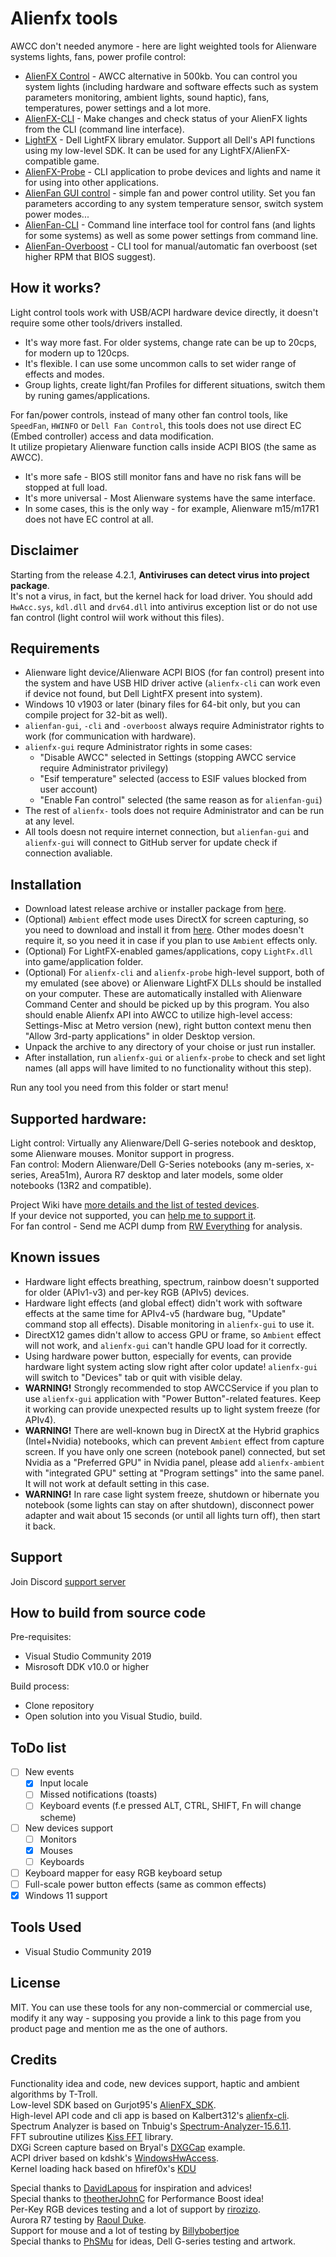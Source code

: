 # Alienfx tools
AWCC don't needed anymore - here are light weighted tools for Alienware systems lights, fans, power profile control:
- [AlienFX Control](/Doc/alienfx-gui.md) - AWCC alternative in 500kb. You can control you system lights (including hardware and software effects such as system parameters monitoring, ambient lights, sound haptic), fans, temperatures, power settings and a lot more.
- [AlienFX-CLI](/Doc/alienfx-cli.md) - Make changes and check status of your AlienFX lights from the CLI (command line interface).
- [LightFX](/Doc/LightFX.md) - Dell LightFX library emulator. Support all Dell's API functions using my low-level SDK. It can be used for any LightFX/AlienFX-compatible game.
- [AlienFX-Probe](/Doc/alienfx-probe.md) - CLI application to probe devices and lights and name it for using into other applications.
- [AlienFan GUI control](/Doc/alienfan-gui.md) - simple fan and power control utility. Set you fan parameters according to any system temperature sensor, switch system power modes...
- [AlienFan-CLI](/Doc/alienfan-cli.md) - Command line interface tool for control fans (and lights for some systems) as well as some power settings from command line.
- [AlienFan-Overboost](/Doc/alienfan-overboost.md) - CLI tool for manual/automatic fan overboost (set higher RPM that BIOS suggest).  

## How it works?

Light control tools work with USB/ACPI hardware device directly, it doesn't require some other tools/drivers installed.
- It's way more fast. For older systems, change rate can be up to 20cps, for modern up to 120cps.
- It's flexible. I can use some uncommon calls to set wider range of effects and modes.
- Group lights, create light/fan Profiles for different situations, switch them by runing games/applications.

For fan/power controls, instead of many other fan control tools, like `SpeedFan`, `HWINFO` or `Dell Fan Control`, this tools does not use direct EC (Embed controller) access and data modification.  
It utilize propietary Alienware function calls inside ACPI BIOS (the same as AWCC).
- It's more safe - BIOS still monitor fans and have no risk fans will be stopped at full load.
- It's more universal - Most Alienware systems have the same interface.
- In some cases, this is the only way - for example, Alienware m15/m17R1 does not have EC control at all.


## Disclaimer
Starting from the release 4.2.1, **Antiviruses can detect virus into project package**.  
It's not a virus, in fact, but the kernel hack for load driver. You should add `HwAcc.sys`, `kdl.dll` and `drv64.dll` into antivirus exception list or do not use fan control (light control wiil work without this files).

## Requirements
- Alienware light device/Alienware ACPI BIOS (for fan control) present into the system and have USB HID driver active (`alienfx-cli` can work even if device not found, but Dell LightFX present into system).
- Windows 10 v1903 or later (binary files for 64-bit only, but you can compile project for 32-bit as well).
- `alienfan-gui`, `-cli` and `-overboost` always require Administrator rights to work (for communication with hardware).
- `alienfx-gui` requre Administrator rights in some cases:
  - "Disable AWCC" selected in Settings (stopping AWCC service require Administrator privilegy)
  - "Esif temperature" selected (access to ESIF values blocked from user account)
  - "Enable Fan control" selected (the same reason as for `alienfan-gui`)
- The rest of `alienfx-` tools does not require Administrator and can be run at any level.
- All tools doesn not require internet connection, but `alienfan-gui` and `alienfx-gui` will connect to GitHub server for update check if connection avaliable.

## Installation
- Download latest release archive or installer package from [here](https://github.com/T-Troll/alienfx-tools/releases).  
- (Optional) `Ambient` effect mode uses DirectX for screen capturing, so you need to download and install it from [here](https://www.microsoft.com/en-us/download/details.aspx?id=35). Other modes doesn't require it, so you need it in case if you plan to use `Ambient` effects only.
- (Optional) For LightFX-enabled games/applications, copy `LightFx.dll` into game/application folder.
- (Optional) For `alienfx-cli` and `alienfx-probe` high-level support, both of my emulated (see above) or Alienware LightFX DLLs should be installed on your computer. These are automatically installed with Alienware Command Center and should be picked up by this program. You also should enable Alienfx API into AWCC to utilize high-level access: Settings-Misc at Metro version (new), right button context menu then "Allow 3rd-party applications" in older Desktop version. 
- Unpack the archive to any directory of your choise or just run installer.  
- After installation, run `alienfx-gui` or `alienfx-probe` to check and set light names (all apps will have limited to no functionality without this step).  

Run any tool you need from this folder or start menu!

## Supported hardware:

Light control: Virtually any Alienware/Dell G-series notebook and desktop, some Alienware mouses. Monitor support in progress.  
Fan control: Modern Alienware/Dell G-Series notebooks (any m-series, x-series, Area51m), Aurora R7 desktop and later models, some older notebooks (13R2 and compatible).

Project Wiki have [more details and the list of tested devices](https://github.com/T-Troll/alienfx-tools/wiki/Supported-and-tested-devices-list).  
If your device not supported, you can [help me to support it](https://github.com/T-Troll/alienfx-tools/wiki/How-to-collect-data-for-the-new-light-device).  
For fan control - Send me ACPI dump from [RW Everything](http://rweverything.com/) for analysis.

## Known issues
- Hardware light effects breathing, spectrum, rainbow doesn't supported for older (APIv1-v3) and per-key RGB (APIv5) devices.
- Hardware light effects (and global effect) didn't work with software effects at the same time for APIv4-v5 (hardware bug, "Update" command stop all effects). Disable monitoring in `alienfx-gui` to use it.
- DirectX12 games didn't allow to access GPU or frame, so `Ambient` effect will not work, and `alienfx-gui` can't handle GPU load for it correctly.
- Using hardware power button, especially for events, can provide hardware light system acting slow right after color update! `alienfx-gui` will switch to "Devices" tab or quit with visible delay.
- **WARNING!** Strongly recommended to stop AWCCService if you plan to use `alienfx-gui` application with "Power Button"-related features. Keep it working can provide unexpected results up to light system freeze (for APIv4).
- **WARNING!** There are well-known bug in DirectX at the Hybrid graphics (Intel+Nvidia) notebooks, which can prevent `Ambient` effect from capture screen. If you have only one screen (notebook panel) connected, but set Nvidia as a "Preferred GPU" in Nvidia panel, please add `alienfx-ambient` with "integrated GPU" setting at "Program settings" into the same panel. It will not work at default setting in this case.
- **WARNING!** In rare case light system freeze, shutdown or hibernate you notebook (some lights can stay on after shutdown), disconnect power adapter and wait about 15 seconds (or until all lights turn off), then start it back.

## Support

Join Discord [support server](https://discord.gg/XU6UJbN9J5)

## How to build from source code

Pre-requisites:
- Visual Studio Community 2019
- Misrosoft DDK v10.0 or higher

Build process:
- Clone repository
- Open solution into you Visual Studio, build.

## ToDo list

- [ ] New events
  - [x] Input locale
  - [ ] Missed notifications (toasts)
  - [ ] Keyboard events (f.e pressed ALT, CTRL, SHIFT, Fn will change scheme)
- [ ] New devices support
  - [ ] Monitors
  - [x] Mouses
  - [ ] Keyboards
- [ ] Keyboard mapper for easy RGB keyboard setup
- [ ] Full-scale power button effects (same as common effects)
- [x] Windows 11 support

## Tools Used
* Visual Studio Community 2019

## License
MIT. You can use these tools for any non-commercial or commercial use, modify it any way - supposing you provide a link to this page from you product page and mention me as the one of authors.

## Credits
Functionality idea and code, new devices support, haptic and ambient algorithms by T-Troll.  
Low-level SDK based on Gurjot95's [AlienFX_SDK](https://github.com/Gurjot95/AlienFX-SDK).  
High-level API code and cli app is based on Kalbert312's [alienfx-cli](https://github.com/kalbert312/alienfx-cli).  
Spectrum Analyzer is based on Tnbuig's [Spectrum-Analyzer-15.6.11](https://github.com/tnbuig/Spectrum-Analyzer-15.6.11).  
FFT subroutine utilizes [Kiss FFT](https://sourceforge.net/projects/kissfft/) library.  
DXGi Screen capture based on Bryal's [DXGCap](https://github.com/bryal/DXGCap) example.  
ACPI driver based on kdshk's [WindowsHwAccess](https://github.com/kdshk/WindowsHwAccess).  
Kernel loading hack based on hfiref0x's [KDU](https://github.com/hfiref0x/KDU)

Special thanks to [DavidLapous](https://github.com/DavidLapous) for inspiration and advices!  
Special thanks to [theotherJohnC](https://github.com/theotherJohnC) for Performance Boost idea!  
Per-Key RGB devices testing and a lot of support by [rirozizo](https://github.com/rirozizo).  
Aurora R7 testing by [Raoul Duke](https://github.com/raould).  
Support for mouse and a lot of testing by [Billybobertjoe](https://github.com/Billybobertjoe)  
Special thanks to [PhSMu](https://github.com/PhSMu) for ideas, Dell G-series testing and artwork.
